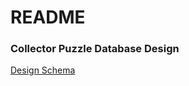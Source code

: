 # README

### Collector Puzzle Database Design
[Design Schema](https://app.dbdesigner.net/designer/schema/582229)

